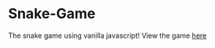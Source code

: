 # Snake-Game
The snake game using vanilla javascript! View the game [here](https://mahak.me/Snake-Game/)


